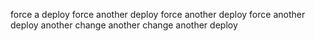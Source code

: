 force a deploy
force another deploy
force another deploy
force another deploy
another change
another change
another deploy
